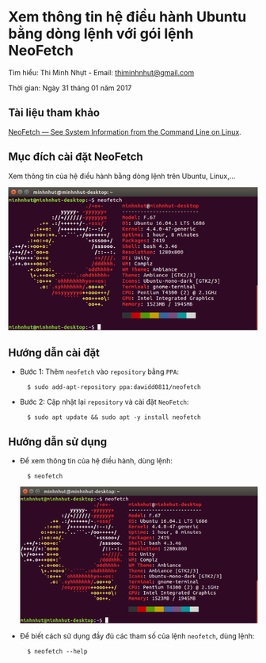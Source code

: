# Xem thông tin hệ điều hành Ubuntu bằng dòng lệnh với gói lệnh NeoFetch

Tìm hiểu: Thi Minh Nhựt - Email: thiminhnhut@gmail.com

Thời gian: Ngày 31 tháng 01 năm 2017

## Tài liệu tham khảo

[NeoFetch — See System Information from the Command Line on Linux](http://www.omgubuntu.co.uk/2016/11/neofetch-terminal-system-info-app).

## Mục đích cài đặt NeoFetch

Xem thông tin của hệ điều hành bằng dòng lệnh trên Ubuntu, Linux,...

![](https://raw.githubusercontent.com/thiminhnhut/ubuntu/master/tips//system-info-neofetch/images/neofetch.png)

## Hướng dẫn cài đặt

* Bước 1: Thêm `neofetch` vào `repository` bằng `PPA`:

		$ sudo add-apt-repository ppa:dawidd0811/neofetch
	
* Bước 2: Cập nhật lại `repository` và cài đặt `NeoFetch`:

		$ sudo apt update && sudo apt -y install neofetch	

## Hướng dẫn sử dụng

* Để xem thông tin của hệ điều hành, dùng lệnh:

		$ neofetch
		
	![](https://raw.githubusercontent.com/thiminhnhut/ubuntu/master/tips//system-info-neofetch/images/neofetch.png)
	
* Để biết cách sử dụng đầy đủ các tham số của lệnh `neofetch`, dùng lệnh:

		$ neofetch --help			
